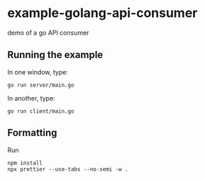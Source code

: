 # example-golang-api-consumer

demo of a go API consumer

## Running the example

In one window, type:

```
go run server/main.go
```

In another, type:

```
go run client/main.go
```

## Formatting

Run

```
npm install
npx prettier --use-tabs --no-semi -w .
```

